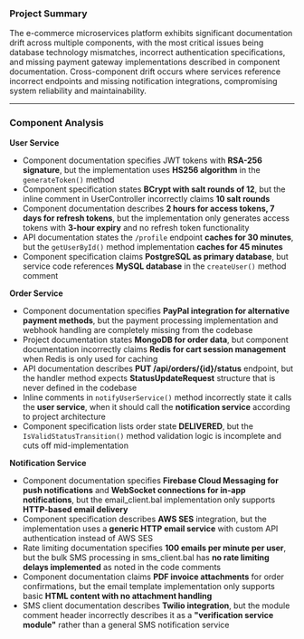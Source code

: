 ### Project Summary

The e-commerce microservices platform exhibits significant documentation drift across multiple components, with the most critical issues being database technology mismatches, incorrect authentication specifications, and missing payment gateway implementations described in component documentation. Cross-component drift occurs where services reference incorrect endpoints and missing notification integrations, compromising system reliability and maintainability.

***

### Component Analysis

**User Service**

* Component documentation specifies JWT tokens with **RSA-256 signature**, but the implementation uses **HS256 algorithm** in the `generateToken()` method
* Component specification states **BCrypt with salt rounds of 12**, but the inline comment in UserController incorrectly claims **10 salt rounds**  
* Component documentation describes **2 hours for access tokens, 7 days for refresh tokens**, but the implementation only generates access tokens with **3-hour expiry** and no refresh token functionality
* API documentation states the `/profile` endpoint **caches for 30 minutes**, but the `getUserById()` method implementation **caches for 45 minutes**
* Component specification claims **PostgreSQL as primary database**, but service code references **MySQL database** in the `createUser()` method comment

**Order Service**

* Component documentation specifies **PayPal integration for alternative payment methods**, but the payment processing implementation and webhook handling are completely missing from the codebase
* Project documentation states **MongoDB for order data**, but component documentation incorrectly claims **Redis for cart session management** when Redis is only used for caching
* API documentation describes **PUT /api/orders/{id}/status** endpoint, but the handler method expects **StatusUpdateRequest** structure that is never defined in the codebase
* Inline comments in `notifyUserService()` method incorrectly state it calls the **user service**, when it should call the **notification service** according to project architecture
* Component specification lists order state **DELIVERED**, but the `IsValidStatusTransition()` method validation logic is incomplete and cuts off mid-implementation

**Notification Service**

* Component documentation specifies **Firebase Cloud Messaging for push notifications** and **WebSocket connections for in-app notifications**, but the email_client.bal implementation only supports **HTTP-based email delivery**
* Component specification describes **AWS SES** integration, but the implementation uses a **generic HTTP email service** with custom API authentication instead of AWS SES
* Rate limiting documentation specifies **100 emails per minute per user**, but the bulk SMS processing in sms_client.bal has **no rate limiting delays implemented** as noted in the code comments
* Component documentation claims **PDF invoice attachments** for order confirmations, but the email template implementation only supports basic **HTML content with no attachment handling**
* SMS client documentation describes **Twilio integration**, but the module comment header incorrectly describes it as a **"verification service module"** rather than a general SMS notification service
